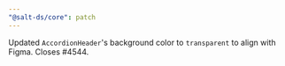 ```yaml
---
"@salt-ds/core": patch
---
```


Updated `AccordionHeader`'s background color to `transparent` to align with Figma. Closes #4544.
